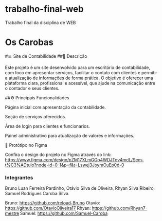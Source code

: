 # trabalho-final-web
Trabalho final da disciplina de WEB
# Os Carobas
#📊 Site de Contabilidade
##📝 Descrição

Este projeto é um site desenvolvido para um escritório de contabilidade, com foco em apresentar serviços, facilitar o contato com clientes e permitir a atualização de informações de forma prática. O objetivo é oferecer uma plataforma clara, profissional e acessível, que ajude na comunicação entre o contador e seus clientes.

##⚙️ Principais Funcionalidades

Página inicial com apresentação da contabilidade.

Seção de serviços oferecidos.

Área de login para clientes e funcionarios.

Painel administrativo para atualização de valores e informações.


🎨 Protótipo no Figma

Confira o design do projeto no Figma através do link: https://www.figma.com/design/pZM17XLmGGp4WDJTov4mdL/Sem-t%C3%ADtulo?node-id=0-1&p=f&t=Lswej3JoymOuEp0d-0
### Integrantes

Bruno Luan Ferreira Pardinho, Otávio Silva de Oliveira, Rhyan Silva Ribeiro, Samuel Rodrigues Caroba Silva.

Bruno: https://github.com/reload-Bruno
Otavio: https://github.com/OtavioOliveira17
Rhyan: https://github.com/Rhyan7-mestre
Samuel: https://github.com/Samuel-Caroba
